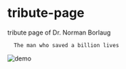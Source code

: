 # tribute-page
tribute page of
Dr. Norman Borlaug

      The man who saved a billion lives
      

![demo](demo.gif)
